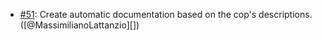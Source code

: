 * [#51](https://github.com/solidusio/rubocop-solidus/pull/51): Create automatic documentation based on the cop's descriptions. ([@MassimilianoLattanzio][])
